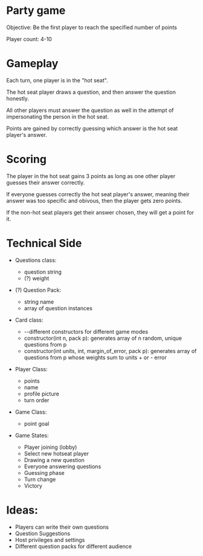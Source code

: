 # Party game
Objective: Be the first player to reach the specified number of points

Player count: 4-10

# Gameplay
Each turn, one player is in the "hot seat".

The hot seat player draws a question, and then answer the question honestly.

All other players must answer the question as well in the attempt of impersonating the person in the hot seat.

Points are gained by correctly guessing which answer is the hot seat player's answer.


# Scoring

The player in the hot seat gains 3 points as long as one other player guesses their answer correctly.

If everyone guesses correctly the hot seat player's answer, meaning their answer was too specific and obivous, then the player gets zero points.

If the non-hot seat players get their answer chosen, they will get a point for it.

# Technical Side
- Questions class:
  - question string
  - (?) weight

- (?) Question Pack:
  - string name
  - array of question instances

- Card class:
  - --different constructors for different game modes
  - constructor(int n, pack p): generates array of n random, unique questions from p
  - constructor(int units, int, margin_of_error, pack p): generates array of questions from p whose weights sum to units + or - error

- Player Class:
  - points
  - name
  - profile picture
  - turn order  

- Game Class:
  - point goal

- Game States:
  - Player joining (lobby)  
  - Select new hotseat player
  - Drawing a new question
  - Everyone answering questions
  - Guessing phase
  - Turn change
  - Victory

# Ideas:
- Players can write their own questions
- Question Suggestions
- Host privileges and settings
- Different question packs for different audience
